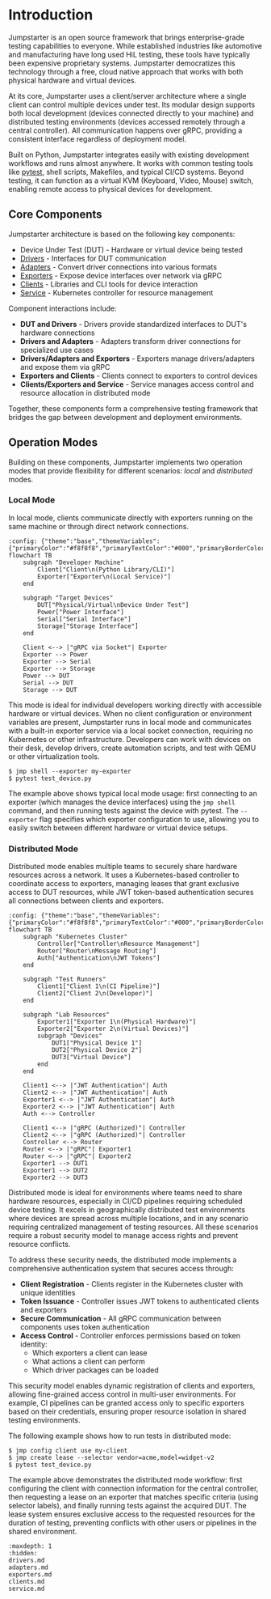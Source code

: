 # Introduction

Jumpstarter is an open source framework that brings enterprise-grade testing
capabilities to everyone. While established industries like automotive and
manufacturing have long used HiL testing, these tools have typically been
expensive proprietary systems. Jumpstarter democratizes this technology through
a free, cloud native approach that works with both physical hardware and virtual
devices.

At its core, Jumpstarter uses a client/server architecture where a single client
can control multiple devices under test. Its modular design supports both local
development (devices connected directly to your machine) and distributed testing
environments (devices accessed remotely through a central controller). All
communication happens over gRPC, providing a consistent interface regardless of
deployment model.

Built on Python, Jumpstarter integrates easily with existing development
workflows and runs almost anywhere. It works with common testing tools like
[pytest](https://docs.pytest.org/en/stable/), shell scripts, Makefiles, and
typical CI/CD systems. Beyond testing, it can function as a virtual KVM
(Keyboard, Video, Mouse) switch, enabling remote access to physical devices for
development.

## Core Components

Jumpstarter architecture is based on the following key components:

- Device Under Test (DUT) - Hardware or virtual device being tested
- [Drivers](drivers.md) - Interfaces for DUT communication
- [Adapters](adapters.md) - Convert driver connections into various formats
- [Exporters](exporters.md) - Expose device interfaces over network via gRPC
- [Clients](clients.md) - Libraries and CLI tools for device interaction
- [Service](service.md) - Kubernetes controller for resource management

Component interactions include:

- **DUT and Drivers** - Drivers provide standardized interfaces to DUT's
  hardware connections
- **Drivers and Adapters** - Adapters transform driver connections for
  specialized use cases
- **Drivers/Adapters and Exporters** - Exporters manage drivers/adapters and
  expose them via gRPC
- **Exporters and Clients** - Clients connect to exporters to control devices
- **Clients/Exporters and Service** - Service manages access control and
  resource allocation in distributed mode

Together, these components form a comprehensive testing framework that bridges
the gap between development and deployment environments.

## Operation Modes

Building on these components, Jumpstarter implements two operation modes that
provide flexibility for different scenarios: *local* and *distributed* modes.

### Local Mode

In local mode, clients communicate directly with exporters running on the same
machine or through direct network connections.

```{mermaid}
:config: {"theme":"base","themeVariables":{"primaryColor":"#f8f8f8","primaryTextColor":"#000","primaryBorderColor":"#e5e5e5","lineColor":"#3d94ff","secondaryColor":"#f8f8f8","tertiaryColor":"#fff"}}
flowchart TB
    subgraph "Developer Machine"
        Client["Client\n(Python Library/CLI)"]
        Exporter["Exporter\n(Local Service)"]
    end

    subgraph "Target Devices"
        DUT["Physical/Virtual\nDevice Under Test"]
        Power["Power Interface"]
        Serial["Serial Interface"]
        Storage["Storage Interface"]
    end

    Client <--> |"gRPC via Socket"| Exporter
    Exporter --> Power
    Exporter --> Serial
    Exporter --> Storage
    Power --> DUT
    Serial --> DUT
    Storage --> DUT
```

This mode is ideal for individual developers working directly with accessible
hardware or virtual devices. When no client configuration or environment
variables are present, Jumpstarter runs in local mode and communicates with a
built-in exporter service via a local socket connection, requiring no Kubernetes
or other infrastructure. Developers can work with devices on their desk, develop
drivers, create automation scripts, and test with QEMU or other virtualization
tools.

```shell
$ jmp shell --exporter my-exporter
$ pytest test_device.py
```

The example above shows typical local mode usage: first connecting to an
exporter (which manages the device interfaces) using the `jmp shell` command,
and then running tests against the device with pytest. The `--exporter` flag
specifies which exporter configuration to use, allowing you to easily switch
between different hardware or virtual device setups.

### Distributed Mode

Distributed mode enables multiple teams to securely share hardware resources
across a network. It uses a Kubernetes-based controller to coordinate access to
exporters, managing leases that grant exclusive access to DUT resources, while
JWT token-based authentication secures all connections between clients and
exporters.

```{mermaid}
:config: {"theme":"base","themeVariables":{"primaryColor":"#f8f8f8","primaryTextColor":"#000","primaryBorderColor":"#e5e5e5","lineColor":"#3d94ff","secondaryColor":"#f8f8f8","tertiaryColor":"#fff"}}
flowchart TB
    subgraph "Kubernetes Cluster"
        Controller["Controller\nResource Management"]
        Router["Router\nMessage Routing"]
        Auth["Authentication\nJWT Tokens"]
    end

    subgraph "Test Runners"
        Client1["Client 1\n(CI Pipeline)"]
        Client2["Client 2\n(Developer)"]
    end

    subgraph "Lab Resources"
        Exporter1["Exporter 1\n(Physical Hardware)"]
        Exporter2["Exporter 2\n(Virtual Devices)"]
        subgraph "Devices"
            DUT1["Physical Device 1"]
            DUT2["Physical Device 2"]
            DUT3["Virtual Device"]
        end
    end

    Client1 <--> |"JWT Authentication"| Auth
    Client2 <--> |"JWT Authentication"| Auth
    Exporter1 <--> |"JWT Authentication"| Auth
    Exporter2 <--> |"JWT Authentication"| Auth
    Auth <--> Controller

    Client1 <--> |"gRPC (Authorized)"| Controller
    Client2 <--> |"gRPC (Authorized)"| Controller
    Controller <--> Router
    Router <--> |"gRPC"| Exporter1
    Router <--> |"gRPC"| Exporter2
    Exporter1 --> DUT1
    Exporter1 --> DUT2
    Exporter2 --> DUT3
```

Distributed mode is ideal for environments where teams need to share hardware
resources, especially in CI/CD pipelines requiring scheduled device testing. It
excels in geographically distributed test environments where devices are spread
across multiple locations, and in any scenario requiring centralized management
of testing resources. All these scenarios require a robust security model to
manage access rights and prevent resource conflicts.

To address these security needs, the distributed mode implements a comprehensive
authentication system that secures access through:

- **Client Registration** - Clients register in the Kubernetes cluster with
   unique identities
- **Token Issuance** - Controller issues JWT tokens to authenticated clients and
   exporters
- **Secure Communication** - All gRPC communication between components uses
   token authentication
- **Access Control** - Controller enforces permissions based on token identity:
   - Which exporters a client can lease
   - What actions a client can perform
   - Which driver packages can be loaded

This security model enables dynamic registration of clients and exporters,
allowing fine-grained access control in multi-user environments. For example, CI
pipelines can be granted access only to specific exporters based on their
credentials, ensuring proper resource isolation in shared testing environments.

The following example shows how to run tests in distributed mode:

```shell
$ jmp config client use my-client
$ jmp create lease --selector vendor=acme,model=widget-v2
$ pytest test_device.py
```

The example above demonstrates the distributed mode workflow: first configuring
the client with connection information for the central controller, then
requesting a lease on an exporter that matches specific criteria (using selector
labels), and finally running tests against the acquired DUT. The lease system
ensures exclusive access to the requested resources for the duration of testing,
preventing conflicts with other users or pipelines in the shared environment.

```{toctree}
:maxdepth: 1
:hidden:
drivers.md
adapters.md
exporters.md
clients.md
service.md
```